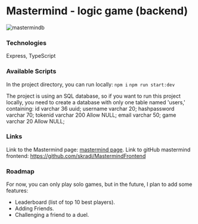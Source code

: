 # Mastermind - logic game (backend)


![mastermindb](https://github.com/skradi/MastermindBackend/assets/144287736/96449f7e-dc5b-4314-ba92-7bf81c58878e)

### Technologies
Express, TypeScript

### Available Scripts
In the project directory, you can run locally:
`npm i`
`npm run start:dev`

The project is using an SQL database, so if you want to run this project locally, you need to create a database with only one table named 'users,' containing:
id varchar 36 uuid;
username varchar 20;
hashpassword varchar 70;
tokenid varchar 200 Allow NULL; 
email varchar 50; 
game varchar 20 Allow NULL; 

### Links

Link to the Mastermind page: [mastermind page](https://mastermind.elosito.usermd.net).
Link to gitHub mastermind frontend: https://github.com/skradi/MastermindFrontend

### Roadmap 
For now, you can only play solo games, but in the future, I plan to add some features: 
- Leaderboard (list of top 10 best players).
- Adding Friends. 
- Challenging a friend to a duel. 

